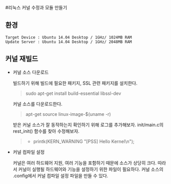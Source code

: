 #리눅스 커널 수정과 모듈 만들기

## 환경
    Target Device : Ubuntu 14.04 Desktop / 1GHz/ 1024MB RAM
    Update Server : Ubuntu 14.04 Desktop / 1GHz/ 2048MB RAM

## 커널 재빌드

* 커널 소스 다운로드

    빌드하기 위해 빌드에 필요한 패키지, SSL 관련 패키지를 설치한다.

    > sudo apt-get install build-essential libssl-dev

    커널 소스를 다운로드한다.

    > apt-get source linux-image-$(uname -r)

    받은 커널 소스가 잘 동작하는지 확인하기 위해 로그를 추가해보자.
    init/main.c의 rest_init() 함수를 찾아 수정해보자.

    > + printk(KERN_WARNING "[PSS] Hello Kernel\n");

* 커널 컴파일 설정

    커널은 여러 하드웨어 지원, 여러 기능을 포함하기 때문에 소스가 상당히 크다.
    따라서 커널이 실행될 하드웨어와 기능을 설정하기 위한 파일이 필요하다.
    커널 소스의 .config에서 커널 컴파일 설정 파일을 만들 수 있다.

    

    

